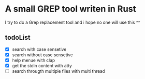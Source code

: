 # A small GREP tool writen in Rust

I try to do a Grep replacement tool and i hope no one will use this ^^

## todoList

-   [x] search with case sensetive
-   [x] search without case sensetive
-   [x] help menue with clap
-   [x] get the stdin content with atty
-   [ ] search througth multiple files with multi thread
